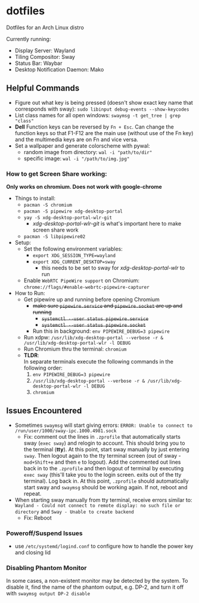 # dotfiles
Dotfiles for an Arch Linux distro

Currently running:
- Display Server: Wayland
- Tiling Compositor: Sway
- Status Bar: Waybar
- Desktop Notification Daemon: Mako

## Helpful Commands
- Figure out what key is being pressed (doesn't show exact key name that corresponds with sway): `sudo libinput debug-events --show-keycodes`
- List class names for all open windows: `swaymsg -t get_tree | grep "class"`
- **Dell** Function keys can be reversed by `Fn + Esc`. Can change the function keys so that F1-F12 are the main use (without use of the Fn key) and the multimedia keys are on Fn and vice versa.
- Set a wallpaper and generate colorscheme with pywal: 
  - random image from directory: `wal -i "path/to/dir"`
  - specific image: `wal -i "/path/to/img.jpg"` 

### How to get Screen Share working:
**Only works on chromium. Does not work with google-chrome**
- Things to install:
  - `pacman -S chromium`
  - `pacman -S pipewire xdg-desktop-portal`
  - `yay -S xdg-desktop-portal-wlr-git`
    - *xdg-desktop-portal-wlr-git* is what's important here to make screen share work
  - `pacman -S libpipewire02`
- Setup:
  - Set the following environment variables:
    - `export XDG_SESSION_TYPE=wayland`
    - `export XDG_CURRENT_DESKTOP=sway`
      - this needs to be set to sway for *xdg-desktop-portal-wlr* to run
  - Enable `WebRTC PipeWire support` on Chromium: `chrome://flags/#enable-webrtc-pipewire-capturer`
- How to Run:
  - Get pipewire up and running before opening Chromium
    - ~~make sure `pipewire.service` and `pipewire.socket` are up and running~~
      - ~~`systemctl --user status pipewire.service`~~
      - ~~`systemctl --user status pipewire.socket`~~
    - Run this in background: `env PIPEWIRE_DEBUG=3 pipewire`
  - Run xdpw: `/usr/lib/xdg-desktop-portal --verbose -r & /usr/lib/xdg-desktop-portal-wlr -l DEBUG`
  - Run Chromium thru the terminal: `chromium`
  - **TLDR**:  
    In separate terminals execute the following commands in the following order:
    1. `env PIPEWIRE_DEBUG=3 pipewire`
    2. `/usr/lib/xdg-desktop-portal --verbose -r & /usr/lib/xdg-desktop-portal-wlr -l DEBUG`
    3. `chromium`

## Issues Encountered
- Sometimes `swaymsg` will start giving errors: `ERROR: Unable to connect to /run/user/1000/sway-ipc.1000.4981.sock`
  - Fix: comment out the lines in `.zprofile` that automatically starts sway (`exec sway`) and relogin to account. This should bring you to the terminal (**tty**). At this point, start sway manually by just entering `sway`. Then logout again to the tty terminal screen (out of sway - `mod+Shift+e` and then `e` to logout). Add the commented out lines back in to the `.zprofile` and then logout of terminal by executing `exec sway` (this'll take you to the login screen. exits out of the tty terminal). Log back in. At this point, `.zprofile` should automatically start sway and `swaymsg` should be working again. If not, reboot and repeat.
- When starting sway manually from tty terminal, receive errors similar to: `Wayland - Could not connect to remote display: no such file or directory` and `Sway - Unable to create backend`
  - Fix: Reboot

### Poweroff/Suspend Issues
- use `/etc/systemd/logind.conf` to configure how to handle the power key and closing lid

### Disabling Phantom Monitor  
In some cases, a non-existent monitor may be detected by the system. To disable it, find the name of the phantom output, e.g. DP-2, and turn it off with ```swaymsg output DP-2 disable```
